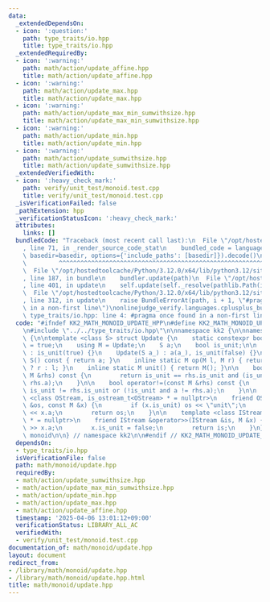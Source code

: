```yaml
---
data:
  _extendedDependsOn:
  - icon: ':question:'
    path: type_traits/io.hpp
    title: type_traits/io.hpp
  _extendedRequiredBy:
  - icon: ':warning:'
    path: math/action/update_affine.hpp
    title: math/action/update_affine.hpp
  - icon: ':warning:'
    path: math/action/update_max.hpp
    title: math/action/update_max.hpp
  - icon: ':warning:'
    path: math/action/update_max_min_sumwithsize.hpp
    title: math/action/update_max_min_sumwithsize.hpp
  - icon: ':warning:'
    path: math/action/update_min.hpp
    title: math/action/update_min.hpp
  - icon: ':warning:'
    path: math/action/update_sumwithsize.hpp
    title: math/action/update_sumwithsize.hpp
  _extendedVerifiedWith:
  - icon: ':heavy_check_mark:'
    path: verify/unit_test/monoid.test.cpp
    title: verify/unit_test/monoid.test.cpp
  _isVerificationFailed: false
  _pathExtension: hpp
  _verificationStatusIcon: ':heavy_check_mark:'
  attributes:
    links: []
  bundledCode: "Traceback (most recent call last):\n  File \"/opt/hostedtoolcache/Python/3.12.0/x64/lib/python3.12/site-packages/onlinejudge_verify/documentation/build.py\"\
    , line 71, in _render_source_code_stat\n    bundled_code = language.bundle(stat.path,\
    \ basedir=basedir, options={'include_paths': [basedir]}).decode()\n          \
    \         ^^^^^^^^^^^^^^^^^^^^^^^^^^^^^^^^^^^^^^^^^^^^^^^^^^^^^^^^^^^^^^^^^^^^^^^^^^^^^^^^^\n\
    \  File \"/opt/hostedtoolcache/Python/3.12.0/x64/lib/python3.12/site-packages/onlinejudge_verify/languages/cplusplus.py\"\
    , line 187, in bundle\n    bundler.update(path)\n  File \"/opt/hostedtoolcache/Python/3.12.0/x64/lib/python3.12/site-packages/onlinejudge_verify/languages/cplusplus_bundle.py\"\
    , line 401, in update\n    self.update(self._resolve(pathlib.Path(included), included_from=path))\n\
    \  File \"/opt/hostedtoolcache/Python/3.12.0/x64/lib/python3.12/site-packages/onlinejudge_verify/languages/cplusplus_bundle.py\"\
    , line 312, in update\n    raise BundleErrorAt(path, i + 1, \"#pragma once found\
    \ in a non-first line\")\nonlinejudge_verify.languages.cplusplus_bundle.BundleErrorAt:\
    \ type_traits/io.hpp: line 4: #pragma once found in a non-first line\n"
  code: "#ifndef KK2_MATH_MONOID_UPDATE_HPP\n#define KK2_MATH_MONOID_UPDATE_HPP 1\n\
    \n#include \"../../type_traits/io.hpp\"\n\nnamespace kk2 {\n\nnamespace monoid\
    \ {\n\ntemplate <class S> struct Update {\n    static constexpr bool commutative\
    \ = true;\n    using M = Update;\n    S a;\n    bool is_unit;\n\n    Update()\
    \ : is_unit(true) {}\n    Update(S a_) : a(a_), is_unit(false) {}\n    operator\
    \ S() const { return a; }\n    inline static M op(M l, M r) { return l.is_unit\
    \ ? r : l; }\n    inline static M unit() { return M(); }\n\n    bool operator==(const\
    \ M &rhs) const {\n        return is_unit == rhs.is_unit and (is_unit or a ==\
    \ rhs.a);\n    }\n\n    bool operator!=(const M &rhs) const {\n        return\
    \ is_unit != rhs.is_unit or (!is_unit and a != rhs.a);\n    }\n\n    template\
    \ <class OStream, is_ostream_t<OStream> * = nullptr>\n    friend OStream &operator<<(OStream\
    \ &os, const M &x) {\n        if (x.is_unit) os << \"unit\";\n        else os\
    \ << x.a;\n        return os;\n    }\n\n    template <class IStream, is_istream_t<IStream>\
    \ * = nullptr>\n    friend IStream &operator>>(IStream &is, M &x) {\n        is\
    \ >> x.a;\n        x.is_unit = false;\n        return is;\n    }\n};\n\n} // namespace\
    \ monoid\n\n} // namespace kk2\n\n#endif // KK2_MATH_MONOID_UPDATE_HPP\n"
  dependsOn:
  - type_traits/io.hpp
  isVerificationFile: false
  path: math/monoid/update.hpp
  requiredBy:
  - math/action/update_sumwithsize.hpp
  - math/action/update_max_min_sumwithsize.hpp
  - math/action/update_min.hpp
  - math/action/update_max.hpp
  - math/action/update_affine.hpp
  timestamp: '2025-04-06 13:01:12+09:00'
  verificationStatus: LIBRARY_ALL_AC
  verifiedWith:
  - verify/unit_test/monoid.test.cpp
documentation_of: math/monoid/update.hpp
layout: document
redirect_from:
- /library/math/monoid/update.hpp
- /library/math/monoid/update.hpp.html
title: math/monoid/update.hpp
---
```

